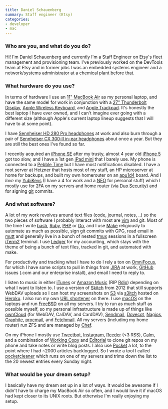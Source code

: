 ```yaml
---
title: Daniel Schauenberg
summary: Staff engineer (Etsy)
categories:
- developer
- mac
---
```


### Who are you, and what do you do?

Hi! I'm Daniel Schauenberg and currently I'm a Staff Engineer on [Etsy][]'s fleet management and provisioning team. I've previously worked on the DevTools team at Etsy and in former jobs I was an embedded systems engineer and a network/systems administrator at a chemical plant before that.

### What hardware do you use?

In terms of hardware I use an [11" MacBook Air][macbook-air] as my personal laptop, and have the same model for work in conjunction with a [27" Thunderbolt Display][thunderbolt-display], [Apple Wireless Keyboard][keyboard], and [Apple Trackpad][magic-trackpad]. It's honestly the best laptop I have ever owned, and I can't imagine ever going with a different size (although Apple's current laptop lineup suggests that I will have to at some point).

I have [Sennheiser HD 280 Pro headphones][hd-280-pro] at work and also burn through a pair of [Sennheiser CX 300‑II in-ear headphones][cx-300-ii] about once a year. But they are still the best ones I've found so far.

I recently acquired an [iPhone SE][iphone-se] after my trusty, almost 4 year old [iPhone 5][iphone-5] got too slow, and I have a 1st gen [iPad mini][ipad-mini] that I barely use. My phone is connected to a [Pebble Time][pebble-time] but I have most notifications disabled. I have a root server at Hetzner that hosts most of my stuff, an HP microserver at home for backups, and built my own homerouter on an [apu1d4][] board. And I *love* my [YubiKeys][yubikey] (I have a 4 for work and a [NEO][yubikey-neo] for personal stuff) which I mostly use for 2FA on my servers and home router (via [Duo Security][duo]) and for signing [git][] commits.

### And what software?

A lot of my work revolves around text files (code, journal, notes, ..) so the two pieces of software I probably interact with most are [vim][] and git. Most of the time I write [bash][], [Ruby][], [PHP][] or [Go][], and I use [Make][] religiously to automate as much as possible, sign git commits with GPG, read email in [mutt][] and generally live in a bunch of nested [tmux][] sessions in a fullscreen [iTerm2][] terminal. I use [Ledger][] for my accounting, which stays with the theme of being a bunch of text files, tracked in git, and automated with make.

For productivity and tracking what I have to do I rely a ton on [OmniFocus][], for which I have some scripts to pull in things from [JIRA][] at work, [GitHub][] issues (.com and our enterprise install), and email I need to reply to.

I listen to music in either [iTunes][] or [Amazon Music][amazon-cloud-player] (RIP [Rdio][]) depending on what I want to listen to. I use a version of [Skitch][] from 2012 that still supports WebDAV uploads so I can host my screenshots on [S3][] via [s3itch][] hosted on [Heroku][]. I also run my own [URL shortener][katana] on there. I use [macOS][] on the laptops and run [FreeBSD][] on all my servers. I try to run as much stuff as possible myself, so my personal infrastructure is made up of things like [ownCloud][] (for WebDAV, CalDAV, and CardDAV), [Sendmail][], [Dovecot][], [Nagios][], [Graphite][], [procmail][], and [Fetchmail][]. All my servers (including my home router) run ZFS and are managed by [Chef][].

On my iPhone I mostly use [Tweetbot][tweetbot-ios], [Instagram][instagram-ios], [Reeder][reeder-ios] (<3 RSS), [Calm][calm-ios], and a combination of [Working Copy][working-copy-ios] and [Editorial][editorial-ios] to clone git repos on my phone and take notes or write blog posts. I also use [Pocket][pocket-ios] a lot, to the point where I had ~2000 articles backlogged. So I wrote a tool I called [pocketcleaner][] which runs on one of my servers and trims down the list to the 20 newest entries every Sunday night.

### What would be your dream setup?

I basically have my dream set up in a lot of ways. It would be awesome if I didn't have to charge my MacBook Air so often, and I would love it if macOS had kept closer to its UNIX roots. But otherwise I'm really enjoying my setup.

[amazon-cloud-player]: https://www.amazon.com/b?ie=UTF8&node=2658409011 "A web-based music service."
[apu1d4]: https://pcengines.ch/apu1d4.htm "A computer system board."
[bash]: http://www.gnu.org/software/bash/ "A terminal shell."
[calm-ios]: https://itunes.apple.com/us/app/calm-meditate-sleep-relax/id571800810 "A meditation and relaxation app."
[chef]: https://www.chef.io/chef/ "Configuration management software."
[cx-300-ii]: https://www.amazon.com/Sennheiser-II-Precision-Enhanced-Earbuds/dp/B001EZYMF4 "In-ear headphones."
[dovecot]: https://dovecot.org/ "A secure IMAP server."
[duo]: https://duo.com/ "A two-factor authentication service."
[editorial-ios]: http://omz-software.com/editorial/ "A Markdown-powered text app."
[etsy]: https://www.etsy.com/ "A doily deployment system."
[fetchmail]: https://en.wikipedia.org/wiki/Fetchmail "A tool for retrieving email from a mail server."
[freebsd]: https://www.freebsd.org/ "An open source operating system."
[git]: https://git-scm.com/ "A version control system."
[github]: https://github.com/ "A Git code repository service."
[go]: https://golang.org/ "A compiled programming language."
[graphite]: https://github.com/graphite-project/graphite-web "A data metrics processor/viewer."
[hd-280-pro]: https://www.amazon.com/Sennheiser-HD-280-Pro-Headphones/dp/B000065BPB "Closed stereo headphones."
[heroku]: https://www.heroku.com/ "A service for running and deploying Ruby, Node.js, Clojure, Java, Python, and Scala apps."
[instagram-ios]: https://itunes.apple.com/us/app/instagram/id389801252 "A photo taking/sharing app."
[ipad-mini]: https://www.apple.com/ipad-mini/ "A 7.9 inch tablet device."
[iphone-5]: https://en.wikipedia.org/wiki/IPhone_5 "A smartphone."
[iphone-se]: https://en.wikipedia.org/wiki/IPhone_SE "A 4 inch smartphone."
[iterm2]: https://iterm2.com/ "An alternative terminal application for Mac OS X."
[itunes]: https://www.apple.com/itunes/ "A jukebox application and online store."
[jira]: https://www.atlassian.com/software/jira "Issue/project tracking software."
[katana]: https://github.com/mrtazz/katana "A hosted URL shortener."
[keyboard]: https://www.apple.com/keyboard/ "The keyboard."
[ledger]: https://ledger-cli.org/ "A command-line accounting system."
[macbook-air]: https://www.apple.com/macbook-air/ "A very thin laptop."
[macos]: https://en.wikipedia.org/wiki/MacOS "An operating system for Mac hardware."
[magic-trackpad]: https://en.wikipedia.org/wiki/Magic_Trackpad "A trackpad for desktop machines."
[make]: http://www.gnu.org/software/make/manual/make.html "Software to prepare code for compilation."
[mutt]: http://www.mutt.org/ "A command-line email client."
[nagios]: https://www.nagios.org/ "Software for monitoring hardware/software infrastructure."
[omnifocus]: https://www.omnigroup.com/omnifocus/ "Task management software for the Mac."
[owncloud]: https://owncloud.org/ "Self-hosted syncing and sharing software."
[pebble-time]: https://en.wikipedia.org/wiki/Pebble_Time "A smartwatch."
[php]: https://php.net/ "An interpreted scripting language."
[pocket-ios]: https://getpocket.com/ios/ "An app for the read-it-later service."
[pocketcleaner]: https://github.com/mrtazz/pocketcleaner "A tool for managing your Pocket queue."
[procmail]: https://en.wikipedia.org/wiki/Procmail "A mail delivery agent."
[rdio]: http://www.rdio.com/home/en-us/ "A music streaming service."
[reeder-ios]: https://reederapp.com/ios/ "A Google Reader client for iOS."
[ruby]: https://www.ruby-lang.org/en/ "An interpreted scripting language."
[s3]: https://aws.amazon.com/s3/ "Cloud-based Internet storage magic."
[s3itch]: https://github.com/roidrage/s3itch "S3 proxy software for Skitch's WebDAV sharing."
[sendmail]: https://en.wikipedia.org/wiki/Sendmail "Email routing software."
[skitch]: https://evernote.com/skitch/ "An always-on image editor for the Mac."
[thunderbolt-display]: https://www.apple.com/displays/ "A Thunderbolt-powered monitor."
[tmux]: https://sourceforge.net/projects/tmux/ "A terminal multiplexer, similar to screen."
[tweetbot-ios]: https://tapbots.com/tweetbot/ "A Twitter client for iOS."
[vim]: https://www.vim.org/ "A command-line text editor."
[working-copy-ios]: https://workingcopyapp.com/ "A Git client."
[yubikey-neo]: https://www.yubico.com/products/yubikey-hardware/yubikey-neo/ "A USB-based tool for generating one-time passwords."
[yubikey]: https://www.yubico.com/products/yubikey-hardware/yubikey/ "A USB-based tool for generating one-time passwords."
